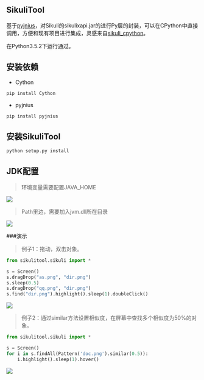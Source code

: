 SikuliTool
---

基于[pyjnius](https://github.com/kivy/pyjnius)，对Sikuli的sikulixapi.jar的进行Py层的封装，可以在CPython中直接调用，方便和现有项目进行集成，灵感来自[sikuli_cpython](https://github.com/kevlened/sikuli_cpython)。

在Python3.5.2下运行通过。

安装依赖
----

- Cython
```python
pip install Cython
```
- pyjnius
```python
pip install pyjnius
```


安装SikuliTool
---
```python
python setup.py install
```

JDK配置
-----
> 环境变量需要配置JAVA_HOME

![](http://jianbing.github.io/images/sikuli-tool/java_home.png)

> Path里边，需要加入jvm.dll所在目录

![](http://jianbing.github.io/images/sikuli-tool/path.png)

###演示

> 例子1：拖动，双击对象。

```python
from sikulitool.sikuli import *

s = Screen()
s.dragDrop("as.png", "dir.png")
s.sleep(0.5)
s.dragDrop("qq.png", "dir.png")
s.find("dir.png").highlight().sleep(1).doubleClick()
```

![](http://jianbing.github.io/images/sikuli-tool/drag.gif)

> 例子2：通过similar方法设置相似度，在屏幕中查找多个相似度为50%的对象。

```python
from sikulitool.sikuli import *

s = Screen()
for i in s.findAll(Pattern('doc.png').similar(0.5)):
	i.highlight().sleep(1).hover()
```
![](http://jianbing.github.io/images/sikuli-tool/findall.gif)


